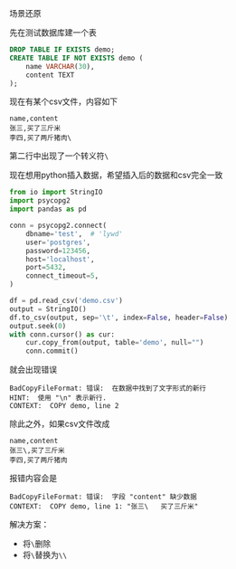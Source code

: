 场景还原

先在测试数据库建一个表

```sql
DROP TABLE IF EXISTS demo;
CREATE TABLE IF NOT EXISTS demo (
    name VARCHAR(30),
    content TEXT
);
```



现在有某个csv文件，内容如下

```
name,content
张三,买了三斤米
李四,买了两斤猪肉\
```

第二行中出现了一个转义符`\`

现在想用python插入数据，希望插入后的数据和csv完全一致

```python
from io import StringIO
import psycopg2
import pandas as pd

conn = psycopg2.connect(
    dbname='test',  # 'lywd'
    user='postgres',
    password=123456,
    host='localhost',
    port=5432,
    connect_timeout=5,
)

df = pd.read_csv('demo.csv')
output = StringIO()
df.to_csv(output, sep='\t', index=False, header=False)
output.seek(0)
with conn.cursor() as cur:
    cur.copy_from(output, table='demo', null="")
    conn.commit()
```





就会出现错误

```
BadCopyFileFormat: 错误:  在数据中找到了文字形式的新行
HINT:  使用 "\n" 表示新行.
CONTEXT:  COPY demo, line 2
```

除此之外，如果csv文件改成

```
name,content
张三\,买了三斤米
李四,买了两斤猪肉
```

报错内容会是

```
BadCopyFileFormat: 错误:  字段 "content" 缺少数据
CONTEXT:  COPY demo, line 1: "张三\	买了三斤米"
```



解决方案：

- 将`\`删除
- 将`\`替换为`\\`
